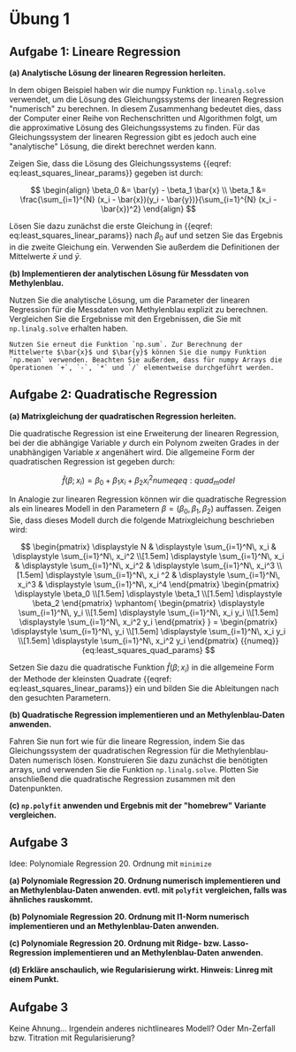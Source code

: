 # Übung 1


## Aufgabe 1: Lineare Regression

<!--- ANCHOR: aufgabe_1 --->

**(a) Analytische Lösung der linearen Regression herleiten.**

In dem obigen Beispiel haben wir die numpy Funktion `np.linalg.solve` verwendet, um die Lösung des Gleichungssystems der linearen Regression "numerisch" zu berechnen. In diesem Zusammenhang bedeutet dies, dass der Computer einer Reihe von Rechenschritten und Algorithmen folgt, um die approximative Lösung des Gleichungssystems zu finden. Für das Gleichungssystem der linearen Regression gibt es jedoch auch eine "analytische" Lösung, die direkt berechnet werden kann.

Zeigen Sie, dass die Lösung des Gleichungssystems {{eqref: eq:least_squares_linear_params}} gegeben ist durch:

$$
    \begin{align}
        \beta_0 &= \bar{y} - \beta_1 \bar{x} \\
        \beta_1 &= \frac{\sum_{i=1}^{N} (x_i - \bar{x})(y_i - \bar{y})}{\sum_{i=1}^{N} (x_i - \bar{x})^2}
    \end{align}
$$

Lösen Sie dazu zunächst die erste Gleichung in {{eqref: eq:least_squares_linear_params}} nach $\beta_0$ auf und setzen Sie das Ergebnis in die zweite Gleichung ein. Verwenden Sie außerdem die Definitionen der Mittelwerte $\bar{x}$ und $\bar{y}$.

**(b) Implementieren der analytischen Lösung für Messdaten von Methylenblau.**

Nutzen Sie die analytische Lösung, um die Parameter der linearen Regression für die Messdaten von Methylenblau explizit zu berechnen. Vergleichen Sie die Ergebnisse mit den Ergebnissen, die Sie mit `np.linalg.solve` erhalten haben.

```admonish info title="Tipp" collapsible=false
Nutzen Sie erneut die Funktion `np.sum`. Zur Berechnung der Mittelwerte $\bar{x}$ und $\bar{y}$ können Sie die numpy Funktion `np.mean` verwenden. Beachten Sie außerdem, dass für numpy Arrays die Operationen `+`, `-`, `*` und `/` elementweise durchgeführt werden.
```

<!-- 
Lösung:
```python
{{#include ../codes/01-regression/exercise_01.py:exercise_01_1}}
```
-->

<!--- ANCHOR_END: aufgabe_1 --->

## Aufgabe 2: Quadratische Regression

<!--- ANCHOR: aufgabe_2 --->

**(a) Matrixgleichung der quadratischen Regression herleiten.**

Die quadratische Regression ist eine Erweiterung der linearen Regression, bei der die abhängige Variable $y$ durch ein Polynom zweiten Grades in der unabhängigen Variable $x$ angenähert wird. Die allgemeine Form der quadratischen Regression ist gegeben durch:

$$
  \hat{f}(\beta; x_i) = \beta_0 + \beta_1 x_i + \beta_2 x_i^2
  {{numeq}}{eq:quad_model}
$$

In Analogie zur linearen Regression können wir die quadratische Regression als ein lineares Modell in den Parametern $\beta = (\beta_0, \beta_1, \beta_2)$ auffassen. Zeigen Sie, dass dieses Modell durch die folgende Matrixgleichung beschrieben wird:

$$
    \begin{pmatrix}
        \displaystyle N & \displaystyle \sum_{i=1}^N\, x_i & \displaystyle \sum_{i=1}^N\, x_i^2 \\[1.5em]
        \displaystyle \sum_{i=1}^N\, x_i & \displaystyle \sum_{i=1}^N\, x_i^2 & \displaystyle \sum_{i=1}^N\, x_i^3 \\[1.5em]
        \displaystyle \sum_{i=1}^N\, x_i ^2 & \displaystyle \sum_{i=1}^N\, x_i^3 & \displaystyle \sum_{i=1}^N\, x_i^4
    \end{pmatrix}
    \begin{pmatrix}
        \displaystyle \beta_0 \\[1.5em]
        \displaystyle \beta_1 \\[1.5em]
        \displaystyle \beta_2
    \end{pmatrix}
    \vphantom{
    \begin{pmatrix}
        \displaystyle \sum_{i=1}^N\, y_i \\[1.5em]
        \displaystyle \sum_{i=1}^N\, x_i y_i \\[1.5em]
        \displaystyle \sum_{i=1}^N\, x_i^2 y_i
    \end{pmatrix}
    }
    =
    \begin{pmatrix}
        \displaystyle \sum_{i=1}^N\, y_i \\[1.5em]
        \displaystyle \sum_{i=1}^N\, x_i y_i \\[1.5em]
        \displaystyle \sum_{i=1}^N\, x_i^2 y_i
    \end{pmatrix}
    {{numeq}}{eq:least_squares_quad_params}
$$

Setzen Sie dazu die quadratische Funktion $\hat{f}(\beta; x_i)$ in die allgemeine Form der Methode der kleinsten Quadrate {{eqref: eq:least_squares_linear_params}} ein und bilden Sie die Ableitungen nach den gesuchten Parametern.

**(b) Quadratische Regression implementieren und an Methylenblau-Daten 
anwenden.**

Fahren Sie nun fort wie für die lineare Regression, indem Sie das Gleichungssystem der quadratischen Regression für die Methylenblau-Daten numerisch lösen. Konstruieren Sie dazu zunächst die benötigten arrays, und verwenden Sie die Funktion `np.linalg.solve`. Plotten Sie anschließend die quadratische Regression zusammen mit den Datenpunkten.

<!-- 
Lösung:
```python
{{#include ../codes/01-regression/exercise_01.py:exercise_01_2}}
```
-->

**(c) `np.polyfit` anwenden und Ergebnis mit der "homebrew" Variante
vergleichen.**




<!--- ANCHOR_END: aufgabe_2 --->

## Aufgabe 3

<!--- ANCHOR: aufgabe_3 --->
Idee: Polynomiale Regression 20. Ordnung mit `minimize`

**(a) Polynomiale Regression 20. Ordnung numerisch implementieren
und an Methylenblau-Daten anwenden.
evtl. mit `polyfit` vergleichen, falls was ähnliches rauskommt.**

**(b) Polynomiale Regression 20. Ordnung mit l1-Norm numerisch implementieren
und an Methylenblau-Daten anwenden.**

**(c) Polynomiale Regression 20. Ordnung mit Ridge- bzw. Lasso-Regression
implementieren und an Methylenblau-Daten anwenden.**

**(d) Erkläre anschaulich, wie Regularisierung wirkt. 
Hinweis: Linreg mit einem Punkt.**
<!--- ANCHOR_END: aufgabe_3 --->

## Aufgabe 3

<!--- ANCHOR: aufgabe_3 --->
Keine Ahnung... Irgendein anderes nichtlineares Modell?
Oder Mn-Zerfall bzw. Titration mit Regularisierung?
<!--- ANCHOR_END: aufgabe_3 --->

